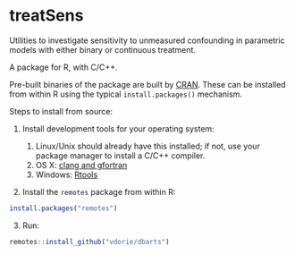 treatSens
=========

Utilities to investigate sensitivity to unmeasured confounding in parametric models with either binary or continuous treatment.

A package for R, with C/C++.

Pre-built binaries of the package are built by [CRAN](https://cran.r-project.org/package=treatSens). These can be installed from within R using the typical `install.packages()` mechanism.

Steps to install from source:

1. Install development tools for your operating system:
    1. Linux/Unix should already have this installed; if not, use your package manager to install a C/C++ compiler.
    2. OS X: [clang and gfortran](https://cran.r-project.org/bin/macosx/tools/)
    3. Windows: [Rtools](https://cran.r-project.org/bin/windows/Rtools/)

2. Install the `remotes` package from within R:

```R
install.packages("remotes")
```

3. Run:

```R
remotes::install_github("vdorie/dbarts")
```
